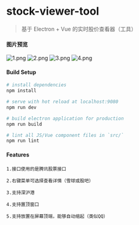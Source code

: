 # stock-viewer-tool

> 基于 Electron + Vue 的实时股价查看器（工具）

#### 图片预览
![1.png](https://i.loli.net/2019/03/27/5c9b1465873dd.png)
![2.png](https://i.loli.net/2019/03/27/5c9b1465850cf.png)
![3.png](https://i.loli.net/2019/03/27/5c9b146590301.png)
![4.png](https://i.loli.net/2019/03/27/5c9b146585867.png)

#### Build Setup

``` bash
# install dependencies
npm install

# serve with hot reload at localhost:9080
npm run dev

# build electron application for production
npm run build

# lint all JS/Vue component files in `src/`
npm run lint

```

#### Features
````
1.接口使用的是腾讯股票接口

2.右键菜单可选择查看详情（雪球或股吧）

3.支持深沪港

4.支持置顶窗口

5.支持放置在屏幕顶端，能够自动缩起（类似QQ）
````
